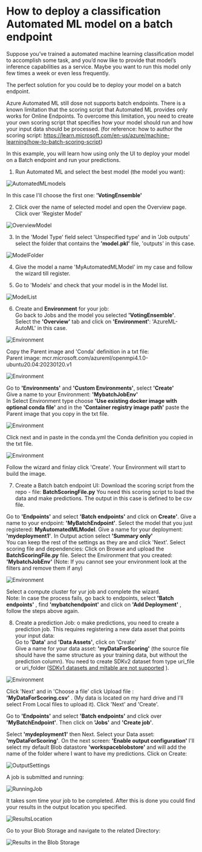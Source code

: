 # How to deploy a classification Automated ML model on a batch endpoint  

Suppose you’ve trained a automated machine learning classification model to accomplish some task, and you’d now like to provide that model’s inference capabilities as a service. Maybe you want to run this model only few times a week or even less frequently. 

The perfect solution for you could be to deploy your model on a batch endpoint. 

Azure Automated ML still dose not supports batch endpoints. There is a known limitation that the scoring script that Automated ML provides only works for Online Endpoints.
 To overcome this limitation, you need to create your own scoring script that specifies how your model should run and how your input data should be processed. (for reference: how to author the scoring script:
https://learn.microsoft.com/en-us/azure/machine-learning/how-to-batch-scoring-script)  

In this example, you will learn how using only the UI to deploy your model on a Batch endpoint and run your predictions. 



1. Run Automated ML and select the best model (the model you want): 

![AutomatedMLmodels](Images/AutomatedML1.png)   
  


In this case I'll choose the first one: **'VotingEnsemble'**    
  

    

2. Click over the name of selected model and open the Overview page. Click over 'Register Model'    

![OverviewModel](Images/OverviewModel.png)   


  

3. In the 'Model Type' field select 'Unspecified type' and in 'Job outputs' select the folder that contains the **'model.pkl'** file, 'outputs' in this case.   


![ModelFolder](Images/ModelFolder.png)  

4. Give the model a name 'MyAutomatedMLModel' im my case and follow the wizard till register.     

5. Go to 'Models' and check that your model is in the Model list.   

![ModelList](Images/ModelList.png)  

6. Create and **Environment** for your job:  
    Go back to Jobs and the model you selected **'VotingEnsemble'**.   
    Select the **'Overview'** tab  and click on **'Environment'**: 'AzureML-AutoML' in this case.   
      

![Environment](Images/Environment.png)    


Copy the Parent image and 'Conda' definition in a txt file:  
    Parent image: mcr.microsoft.com/azureml/openmpi4.1.0-ubuntu20.04:20230120.v1  

![Environment](Images/Environment2.png)  

Go to **'Environments'** and  **'Custom Environments'**, select **'Create'**  
Give a name to your Environment: **'MybatchJobEnv'**  
In Select Environment type choose **'Use existing docker image with optional conda file'**  and in the **'Container registry image path'** paste the Parent image that you copy in the txt file. 

![Environment](Images/Environment3.png)  

Click next and in paste in the conda.yml the Conda definition you copied in the txt file.  

![Environment](Images/Environment4.png)  

Follow the wizard and finlay click 'Create'. Your Environment will start to build the image.     

7. Create a Batch batch endpoint UI: 
Download the scoring script from the repo - file: **BatchScoringFile.py**  You need this scoring script to load the data and make predictions. The output in this case is defined to be csv file.   

Go to **'Endpoints'** and select **'Batch endpoints'** and click on **Create'**. Give a name to your endpoint: **'MyBatchEndpoint'**. Select the model that you just registered: **MyAutomatedMLModel**. Give a name for your deployment: **'mydeployment1'**. In Output action select **'Summary only'**  
You can keep the rest of the settings as they are and click 'Next'.
Select scoring file and dependencies: Click on Browse and upload the **BatchScoringFile.py** file. 
Select the Environment that you created: **'MybatchJobEnv'** (Note: If you cannot see your environment look at the filters and remove them if any)    

![Environment](Images/EnvironmentDep.png)  

Select a compute cluster for yur job and complete the wizard.  
Note: In case the process fails, go back to endpoints, select **'Batch endpoints'** , find **'mybatchendpoint'** and click on **'Add Deployment'** , follow the steps above again. 

8. Create a prediction Job: o make predictions, you need to create a prediction job. This requires registering a new data asset that points your input data:  
Go to **'Data'** and **'Data Assets'**, click on 'Create'  
Give a name for your data asset: **'myDataForScoring'** (the source file should have the same structure as your training data, but without the prediction column). You need to create  SDKv2 dataset from type uri_file or uri_folder ([SDKv1 datasets and mltable are not supported](https://learn.microsoft.com/en-us/azure/machine-learning/how-to-troubleshoot-batch-endpoints#limitations-and-not-supported-scenarios) ).  

![Environment](Images/DataAsset.png)
  
Click 'Next' and in 'Choose a file' click Upload file : **'MyDataForScoring.csv'** .
(My data is located on my hard drive and I'll select From Local files to upload it). 
Click 'Next' and 'Create'.  

Go to **'Endpoints'** and select **'Batch endpoints'**  and click over **'MyBatchEndpoint'**. Then click on **'Jobs'** and **'Create job'**. 

Select  **'mydeployment1'** then Next. Select your Data asset: **'myDataForScoring'**. On the next screen:  **'Enable output configuration'** I'll select my default Blob datastore **'workspaceblobstore'** and will add the name of the folder where I want to have my predictions. Click on Create:  

![OutputSettings](Images/Output.png)


A job is submitted and running:   

 ![RunningJob](Images/Job.png)  

 It takes som time your job to be completed. After this is done you could find your results in the output location you specified.   

![ResultsLocation](Images/Results.png)   


Go to your Blob Storage and navigate to the related Directory:  

  

![Results in the Blob Storage](Images/Results2.png)     




